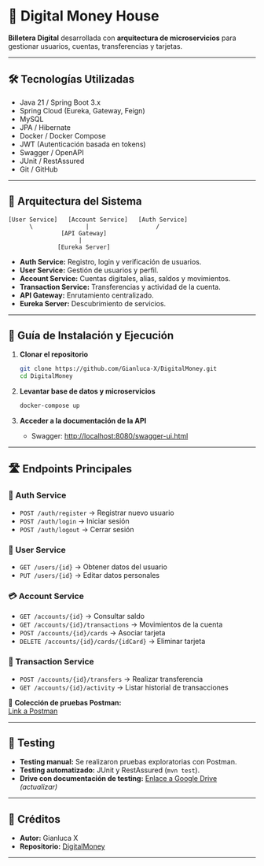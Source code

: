 # 💸 Digital Money House

**Billetera Digital** desarrollada con **arquitectura de microservicios** para gestionar usuarios, cuentas, transferencias y tarjetas.

---

## 🛠️ Tecnologías Utilizadas

- Java 21 / Spring Boot 3.x  
- Spring Cloud (Eureka, Gateway, Feign)  
- MySQL  
- JPA / Hibernate  
- Docker / Docker Compose  
- JWT (Autenticación basada en tokens)  
- Swagger / OpenAPI  
- JUnit / RestAssured  
- Git / GitHub  

---

## 📐 Arquitectura del Sistema

```
[User Service]   [Account Service]   [Auth Service]
      \               |                   /
               [API Gateway]
                    |
              [Eureka Server]
```

- **Auth Service:** Registro, login y verificación de usuarios.  
- **User Service:** Gestión de usuarios y perfil.  
- **Account Service:** Cuentas digitales, alias, saldos y movimientos.  
- **Transaction Service:** Transferencias y actividad de la cuenta.  
- **API Gateway:** Enrutamiento centralizado.  
- **Eureka Server:** Descubrimiento de servicios.  

---

## 🚀 Guía de Instalación y Ejecución

1. **Clonar el repositorio**
   ```bash
   git clone https://github.com/Gianluca-X/DigitalMoney.git
   cd DigitalMoney
   ```

2. **Levantar base de datos y microservicios**
   ```bash
   docker-compose up
   ```

3. **Acceder a la documentación de la API**
   - Swagger: [http://localhost:8080/swagger-ui.html](http://localhost:8080/swagger-ui.html)  

---

## 🛣️ Endpoints Principales

### 🔑 Auth Service
- `POST /auth/register` → Registrar nuevo usuario  
- `POST /auth/login` → Iniciar sesión  
- `POST /auth/logout` → Cerrar sesión  

### 👤 User Service
- `GET /users/{id}` → Obtener datos del usuario  
- `PUT /users/{id}` → Editar datos personales  

### 💳 Account Service
- `GET /accounts/{id}` → Consultar saldo  
- `GET /accounts/{id}/transactions` → Movimientos de la cuenta  
- `POST /accounts/{id}/cards` → Asociar tarjeta  
- `DELETE /accounts/{id}/cards/{idCard}` → Eliminar tarjeta  

### 🔄 Transaction Service
- `POST /accounts/{id}/transfers` → Realizar transferencia  
- `GET /accounts/{id}/activity` → Listar historial de transacciones  

📌 **Colección de pruebas Postman:**  
[Link a Postman](https://www.postman.com/cryosat-cosmologist-51288854/workspace/moneydigitalhouse/collection/23314152-70434730-fb31-45b6-bb1f-4d56618f7af9?action=share&source=copy-link&creator=23314152)

---

## 🧪 Testing

- **Testing manual:** Se realizaron pruebas exploratorias con Postman.  
- **Testing automatizado:** JUnit y RestAssured (`mvn test`).  
- **Drive con documentación de testing:** [Enlace a Google Drive](https://drive.google.com/drive/folders/1opUoRVye9heD8I8p3zUgNyAjeuttQmXP) _(actualizar)_  

---

## 👥 Créditos

- **Autor:** Gianluca X  
- **Repositorio:** [DigitalMoney](https://github.com/Gianluca-X/DigitalMoney)  

---
